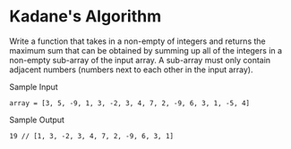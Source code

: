 # Kadane's Algorithm

Write a function that takes in a non-empty of integers and returns the maximum
sum that can be obtained by summing up all of the integers in a non-empty
sub-array of the input array. A sub-array must only contain adjacent numbers
(numbers next to each other in the input array).

Sample Input

```
array = [3, 5, -9, 1, 3, -2, 3, 4, 7, 2, -9, 6, 3, 1, -5, 4]
```

Sample Output

```
19 // [1, 3, -2, 3, 4, 7, 2, -9, 6, 3, 1]
```

